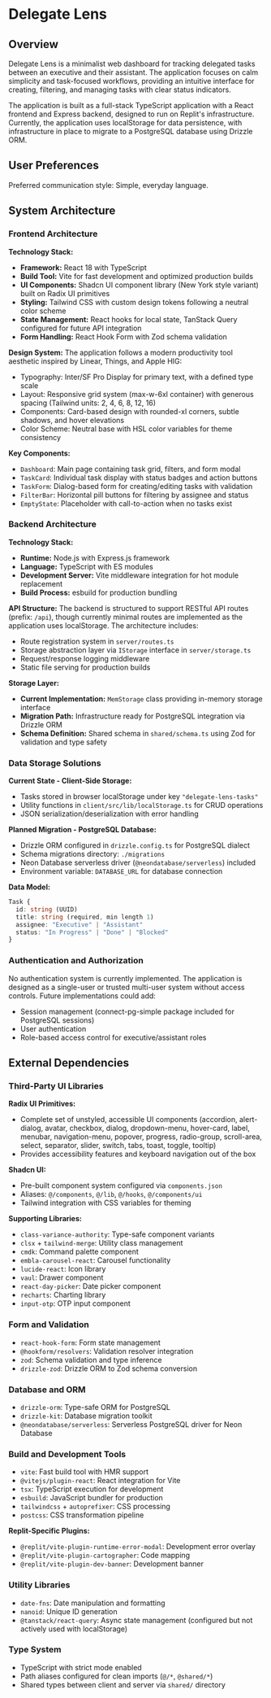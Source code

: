 # Delegate Lens

## Overview

Delegate Lens is a minimalist web dashboard for tracking delegated tasks between an executive and their assistant. The application focuses on calm simplicity and task-focused workflows, providing an intuitive interface for creating, filtering, and managing tasks with clear status indicators.

The application is built as a full-stack TypeScript application with a React frontend and Express backend, designed to run on Replit's infrastructure. Currently, the application uses localStorage for data persistence, with infrastructure in place to migrate to a PostgreSQL database using Drizzle ORM.

## User Preferences

Preferred communication style: Simple, everyday language.

## System Architecture

### Frontend Architecture

**Technology Stack:**
- **Framework:** React 18 with TypeScript
- **Build Tool:** Vite for fast development and optimized production builds
- **UI Components:** Shadcn UI component library (New York style variant) built on Radix UI primitives
- **Styling:** Tailwind CSS with custom design tokens following a neutral color scheme
- **State Management:** React hooks for local state, TanStack Query configured for future API integration
- **Form Handling:** React Hook Form with Zod schema validation

**Design System:**
The application follows a modern productivity tool aesthetic inspired by Linear, Things, and Apple HIG:
- Typography: Inter/SF Pro Display for primary text, with a defined type scale
- Layout: Responsive grid system (max-w-6xl container) with generous spacing (Tailwind units: 2, 4, 6, 8, 12, 16)
- Components: Card-based design with rounded-xl corners, subtle shadows, and hover elevations
- Color Scheme: Neutral base with HSL color variables for theme consistency

**Key Components:**
- `Dashboard`: Main page containing task grid, filters, and form modal
- `TaskCard`: Individual task display with status badges and action buttons
- `TaskForm`: Dialog-based form for creating/editing tasks with validation
- `FilterBar`: Horizontal pill buttons for filtering by assignee and status
- `EmptyState`: Placeholder with call-to-action when no tasks exist

### Backend Architecture

**Technology Stack:**
- **Runtime:** Node.js with Express.js framework
- **Language:** TypeScript with ES modules
- **Development Server:** Vite middleware integration for hot module replacement
- **Build Process:** esbuild for production bundling

**API Structure:**
The backend is structured to support RESTful API routes (prefix: `/api`), though currently minimal routes are implemented as the application uses localStorage. The architecture includes:
- Route registration system in `server/routes.ts`
- Storage abstraction layer via `IStorage` interface in `server/storage.ts`
- Request/response logging middleware
- Static file serving for production builds

**Storage Layer:**
- **Current Implementation:** `MemStorage` class providing in-memory storage interface
- **Migration Path:** Infrastructure ready for PostgreSQL integration via Drizzle ORM
- **Schema Definition:** Shared schema in `shared/schema.ts` using Zod for validation and type safety

### Data Storage Solutions

**Current State - Client-Side Storage:**
- Tasks stored in browser localStorage under key `"delegate-lens-tasks"`
- Utility functions in `client/src/lib/localStorage.ts` for CRUD operations
- JSON serialization/deserialization with error handling

**Planned Migration - PostgreSQL Database:**
- Drizzle ORM configured in `drizzle.config.ts` for PostgreSQL dialect
- Schema migrations directory: `./migrations`
- Neon Database serverless driver (`@neondatabase/serverless`) included
- Environment variable: `DATABASE_URL` for database connection

**Data Model:**
```typescript
Task {
  id: string (UUID)
  title: string (required, min length 1)
  assignee: "Executive" | "Assistant"
  status: "In Progress" | "Done" | "Blocked"
}
```

### Authentication and Authorization

No authentication system is currently implemented. The application is designed as a single-user or trusted multi-user system without access controls. Future implementations could add:
- Session management (connect-pg-simple package included for PostgreSQL sessions)
- User authentication
- Role-based access control for executive/assistant roles

## External Dependencies

### Third-Party UI Libraries

**Radix UI Primitives:**
- Complete set of unstyled, accessible UI components (accordion, alert-dialog, avatar, checkbox, dialog, dropdown-menu, hover-card, label, menubar, navigation-menu, popover, progress, radio-group, scroll-area, select, separator, slider, switch, tabs, toast, toggle, tooltip)
- Provides accessibility features and keyboard navigation out of the box

**Shadcn UI:**
- Pre-built component system configured via `components.json`
- Aliases: `@/components`, `@/lib`, `@/hooks`, `@/components/ui`
- Tailwind integration with CSS variables for theming

**Supporting Libraries:**
- `class-variance-authority`: Type-safe component variants
- `clsx` + `tailwind-merge`: Utility class management
- `cmdk`: Command palette component
- `embla-carousel-react`: Carousel functionality
- `lucide-react`: Icon library
- `vaul`: Drawer component
- `react-day-picker`: Date picker component
- `recharts`: Charting library
- `input-otp`: OTP input component

### Form and Validation

- `react-hook-form`: Form state management
- `@hookform/resolvers`: Validation resolver integration
- `zod`: Schema validation and type inference
- `drizzle-zod`: Drizzle ORM to Zod schema conversion

### Database and ORM

- `drizzle-orm`: Type-safe ORM for PostgreSQL
- `drizzle-kit`: Database migration toolkit
- `@neondatabase/serverless`: Serverless PostgreSQL driver for Neon Database

### Build and Development Tools

- `vite`: Fast build tool with HMR support
- `@vitejs/plugin-react`: React integration for Vite
- `tsx`: TypeScript execution for development
- `esbuild`: JavaScript bundler for production
- `tailwindcss` + `autoprefixer`: CSS processing
- `postcss`: CSS transformation pipeline

**Replit-Specific Plugins:**
- `@replit/vite-plugin-runtime-error-modal`: Development error overlay
- `@replit/vite-plugin-cartographer`: Code mapping
- `@replit/vite-plugin-dev-banner`: Development banner

### Utility Libraries

- `date-fns`: Date manipulation and formatting
- `nanoid`: Unique ID generation
- `@tanstack/react-query`: Async state management (configured but not actively used with localStorage)

### Type System

- TypeScript with strict mode enabled
- Path aliases configured for clean imports (`@/*`, `@shared/*`)
- Shared types between client and server via `shared/` directory